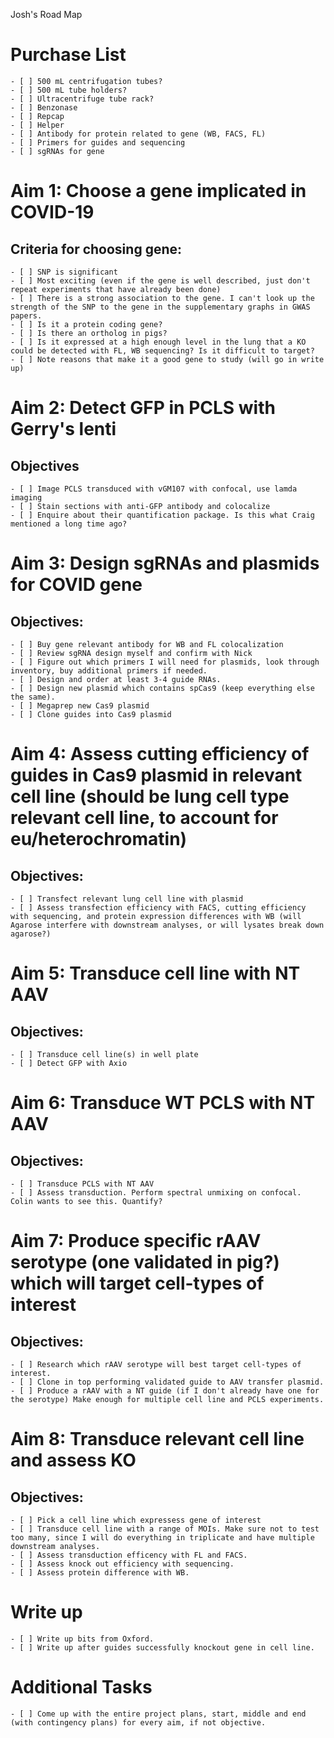 Josh's Road Map 

# Purchase List

	- [ ] 500 mL centrifugation tubes? 
	- [ ] 500 mL tube holders? 
	- [ ] Ultracentrifuge tube rack? 
	- [ ] Benzonase
	- [ ] Repcap 
	- [ ] Helper 
	- [ ] Antibody for protein related to gene (WB, FACS, FL)
	- [ ] Primers for guides and sequencing
	- [ ] sgRNAs for gene




# Aim 1: Choose a gene implicated in COVID-19

## Criteria for choosing gene:

	- [ ] SNP is significant
	- [ ] Most exciting (even if the gene is well described, just don't repeat experiments that have already been done)
	- [ ] There is a strong association to the gene. I can't look up the strength of the SNP to the gene in the supplementary graphs in GWAS papers. 
	- [ ] Is it a protein coding gene? 
	- [ ] Is there an ortholog in pigs?
	- [ ] Is it expressed at a high enough level in the lung that a KO could be detected with FL, WB sequencing? Is it difficult to target?
	- [ ] Note reasons that make it a good gene to study (will go in write up)




# Aim 2: Detect GFP in PCLS with Gerry's lenti

## Objectives

	- [ ] Image PCLS transduced with vGM107 with confocal, use lamda imaging
	- [ ] Stain sections with anti-GFP antibody and colocalize
	- [ ] Enquire about their quantification package. Is this what Craig mentioned a long time ago?




# Aim 3: Design sgRNAs and plasmids for COVID gene

## Objectives: 

	- [ ] Buy gene relevant antibody for WB and FL colocalization
	- [ ] Review sgRNA design myself and confirm with Nick
	- [ ] Figure out which primers I will need for plasmids, look through inventory, buy additional primers if needed. 
	- [ ] Design and order at least 3-4 guide RNAs. 
	- [ ] Design new plasmid which contains spCas9 (keep everything else the same).
	- [ ] Megaprep new Cas9 plasmid
	- [ ] Clone guides into Cas9 plasmid




# Aim 4: Assess cutting efficiency of guides in Cas9 plasmid in relevant cell line (should be lung cell type relevant cell line, to account for eu/heterochromatin)

## Objectives: 
	- [ ] Transfect relevant lung cell line with plasmid 
	- [ ] Assess transfection efficiency with FACS, cutting efficiency with sequencing, and protein expression differences with WB (will Agarose interfere with downstream analyses, or will lysates break down agarose?)




# Aim 5: Transduce cell line with NT AAV

## Objectives: 
	- [ ] Transduce cell line(s) in well plate 
	- [ ] Detect GFP with Axio




# Aim 6: Transduce WT PCLS with NT AAV

## Objectives: 
	- [ ] Transduce PCLS with NT AAV 
	- [ ] Assess transduction. Perform spectral unmixing on confocal. Colin wants to see this. Quantify?




# Aim 7: Produce specific rAAV serotype (one validated in pig?) which will target cell-types of interest

## Objectives: 

	- [ ] Research which rAAV serotype will best target cell-types of interest. 
	- [ ] Clone in top performing validated guide to AAV transfer plasmid.  
	- [ ] Produce a rAAV with a NT guide (if I don't already have one for the serotype) Make enough for multiple cell line and PCLS experiments. 




# Aim 8: Transduce relevant cell line and assess KO

## Objectives: 

	- [ ] Pick a cell line which expressess gene of interest 
	- [ ] Transduce cell line with a range of MOIs. Make sure not to test too many, since I will do everything in triplicate and have multiple downstream analyses. 
	- [ ] Assess transduction efficency with FL and FACS. 
	- [ ] Assess knock out efficiency with sequencing. 
	- [ ] Assess protein difference with WB. 




# Write up 	

	- [ ] Write up bits from Oxford.
	- [ ] Write up after guides successfully knockout gene in cell line. 




# Additional Tasks

	- [ ] Come up with the entire project plans, start, middle and end (with contingency plans) for every aim, if not objective.  













